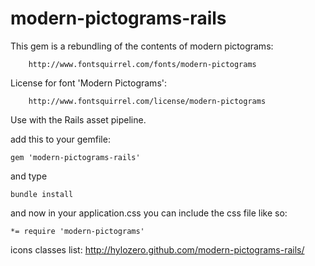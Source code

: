 # modern-pictograms-rails

This gem is a rebundling of the contents of modern pictograms:

		http://www.fontsquirrel.com/fonts/modern-pictograms
		
License for font 'Modern Pictograms':

		http://www.fontsquirrel.com/license/modern-pictograms

Use with the Rails asset pipeline.

add this to your gemfile:

    gem 'modern-pictograms-rails'

and type

    bundle install

and now in your application.css you can include the css file like so:

    *= require 'modern-pictograms'
    

icons classes list:
    http://hylozero.github.com/modern-pictograms-rails/
